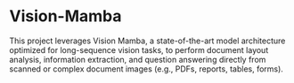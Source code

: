 # Vision-Mamba
This project leverages Vision Mamba, a state-of-the-art model architecture optimized for long-sequence vision tasks, to perform document layout analysis, information extraction, and question answering directly from scanned or complex document images (e.g., PDFs, reports, tables, forms).

